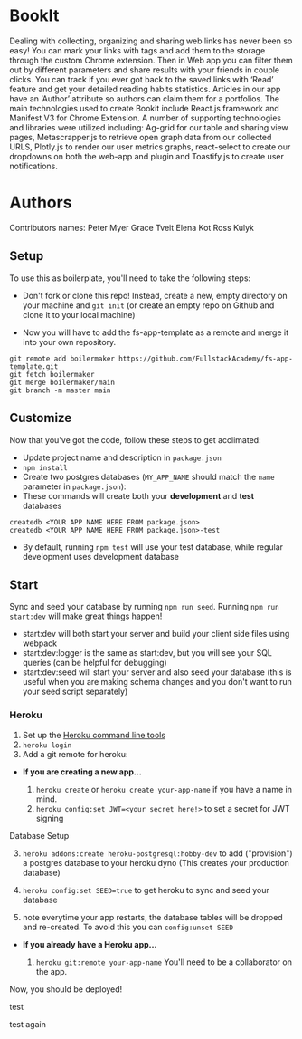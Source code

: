 # BookIt

 Dealing with collecting, organizing and sharing web links has never been so easy!
You can mark your links with tags and add them to the storage through the custom Chrome extension. Then in Web app you can filter them out by different parameters and share results with your friends in couple clicks. You can track if you ever got back to the saved links with ‘Read’ feature and get your detailed reading habits statistics. Articles in our app have an ‘Author’ attribute so authors can claim them for a portfolios.
 The main technologies used to create Bookit include React.js framework and Manifest V3 for Chrome Extension. A number of supporting technologies and libraries were utilized including: Ag-grid for our table and sharing view pages, Metascrapper.js to retrieve open graph data from our collected URLS, Plotly.js to render our user metrics graphs, react-select to create our dropdowns on both the web-app and plugin and Toastify.js to create user notifications.

# Authors
Contributors names:
 Peter Myer 
 Grace Tveit
 Elena Kot
 Ross Kulyk

## Setup

To use this as boilerplate, you'll need to take the following steps:

- Don't fork or clone this repo! Instead, create a new, empty
  directory on your machine and `git init` (or create an empty repo on
  Github and clone it to your local machine)

- Now you will have to add the fs-app-template as a remote and merge it into your own repository.

```
git remote add boilermaker https://github.com/FullstackAcademy/fs-app-template.git
git fetch boilermaker
git merge boilermaker/main
git branch -m master main
```

## Customize

Now that you've got the code, follow these steps to get acclimated:

- Update project name and description in `package.json`
- `npm install`
- Create two postgres databases (`MY_APP_NAME` should match the `name`
  parameter in `package.json`):
- These commands will create both your **development** and **test** databases

```
createdb <YOUR APP NAME HERE FROM package.json>
createdb <YOUR APP NAME HERE FROM package.json>-test
```

- By default, running `npm test` will use your test database, while
  regular development uses development database

## Start

Sync and seed your database by running `npm run seed`. Running `npm run start:dev` will make great things happen!

- start:dev will both start your server and build your client side files using webpack
- start:dev:logger is the same as start:dev, but you will see your SQL queries (can be helpful for debugging)
- start:dev:seed will start your server and also seed your database (this is useful when you are making schema changes and you don't want to run your seed script separately)

### Heroku

1.  Set up the [Heroku command line tools][heroku-cli]
2.  `heroku login`
3.  Add a git remote for heroku:

[heroku-cli]: https://devcenter.heroku.com/articles/heroku-cli

- **If you are creating a new app...**

  1.  `heroku create` or `heroku create your-app-name` if you have a
      name in mind.
  2.  `heroku config:set JWT=<your secret here!>` to set a secret for JWT signing

Database Setup

3.  `heroku addons:create heroku-postgresql:hobby-dev` to add
    ("provision") a postgres database to your heroku dyno (This creates your production database)

4.  `heroku config:set SEED=true` to get heroku to sync and seed your database

5.  note everytime your app restarts, the database tables will be dropped and re-created. To avoid this you can `config:unset SEED`

- **If you already have a Heroku app...**

  1.  `heroku git:remote your-app-name` You'll need to be a
      collaborator on the app.

Now, you should be deployed!

test

test again
